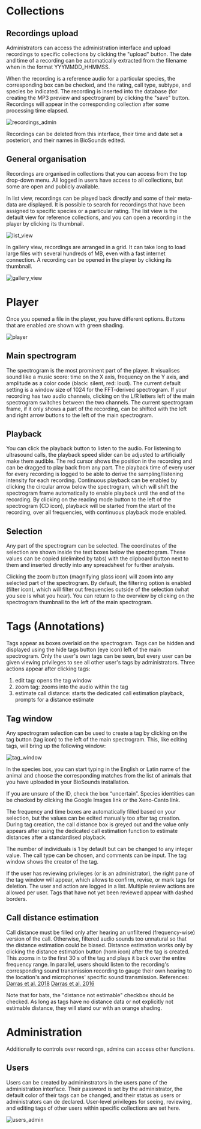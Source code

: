 # Collections

## Recordings upload

Administrators can access the administration interface and upload recordings to specific collections by clicking the "upload" button. The date and time of a recording can be automatically extracted from the filename when in the format YYYMMDD_HHMMSS.

When the recording is a reference audio for a particular species, the corresponding box can be checked, and the rating, call type, subtype, and species be indicated. The recording is inserted into the database (for creating the MP3 preview and spectrogram) by clicking the "save" button. Recordings will appear in the corresponding collection after some processing time elapsed.

![recordings_admin](images/recordings_admin.png "Recordings administrative interface")

Recordings can be deleted from this interface, their time and date set a posteriori, and their names in BioSounds edited.

## General organisation
Recordings are organised in collections that you can access from the top drop-down menu. All logged in users have access to all collections, but some are open and publicly available.

In list view, recordings can be played back directly and some of their meta-data are displayed. It is possible to search for recordings that have been assigned to specific species or a particular rating. The list view is the default view for reference collections, and you can open a recording in the player by clicking its thumbnail.

![list_view](images/list_view.png "Tag window")

In gallery view, recordings are arranged in a grid. It can take long to load large files with several hundreds of MB, even with a fast internet connection. A recording can be opened in the player by clicking its thumbnail.

![gallery_view](images/gallery_view.png "Tag window")

# Player

Once you opened a file in the player, you have different options. Buttons that are enabled are shown with green shading.

![player](images/player.png "Player")

## Main spectrogram
The spectrogram is the most prominent part of the player. It visualises sound like a music score: time on the X axis, frequency on the Y axis, and amplitude as a color code (black: silent, red: loud). The current default setting is a window size of 1024 for the FFT-derived spectrogram.
If your recording has two audio channels, clicking on the L/R letters left of the main spectrogram switches between the two channels.
The current spectrogram frame, if it only shows a part of the recording, can be shifted with the left and right arrow buttons to the left of the main spectrogram.

## Playback
You can click the playback button to listen to the audio. For listening to ultrasound calls, the playback speed slider can be adjusted to artificially make them audible. The red cursor shows the position in the recording and can be dragged to play back from any part.
The playback time of every user for every recording is logged to be able to derive the sampling/listening intensity for each recording.
Continuous playback can be enabled by clicking the circular arrow below the spectrogram, which will shift the spectrogram frame automatically to enable playback until the end of the recording.
By clicking on the reading mode button to the left of the spectrogram (CD icon), playback will be started from the start of the recording, over all frequencies, with continuous playback mode enabled.

## Selection
Any part of the spectrogram can be selected. The coordinates of the selection are shown inside the text boxes below the spectrogram. These values can be copied (delimited by tabs) with the clipboard button next to them and inserted directly into any spreadsheet for further analysis.

Clicking the zoom button (magnifying glass icon) will zoom into any selected part of the spectrogram. By default, the filtering option is enabled (filter icon), which will filter out frequencies outside of the selection (what you see is what you hear).
You can return to the overview by clicking on the spectrogram thumbnail to the left of the main spectrogram.

# Tags (Annotations)

Tags appear as boxes overlaid on the spectrogram. Tags can be hidden and displayed using the hide tags button (eye icon) left of the main spectrogram. Only the user's own tags can be seen, but every user can be given viewing privileges to see all other user's tags by administrators.
Three actions appear after clicking tags:
1. edit tag: opens the tag window
2. zoom tag: zooms into the audio within the tag
3. estimate call distance: starts the dedicated call estimation playback, prompts for a distance estimate

## Tag window
Any spectrogram selection can be used to create a tag by clicking on the tag button (tag icon) to the left of the main spectrogram. This, like editing tags, will bring up the following window:

![tag_window](images/tag_window.png "Tag window")

In the species box, you can start typing in the English or Latin name of the animal and choose the corresponding matches from the list of animals that you have uploaded in your BioSounds installation.

If you are unsure of the ID, check the box “uncertain”. Species identities can be checked by clicking the Google Images link or the Xeno-Canto link.

The frequency and time boxes are automatically filled based on your selection, but the values can be edited manually too after tag creation.
During tag creation, the call distance box is greyed out and the value only appears after using the dedicated call estimation function to estimate distances after a standardised playback.

The number of individuals is 1 by default but can be changed to any integer value. The call type can be chosen, and comments can be input. The tag window shows the creator of the tag.

If the user has reviewing privileges (or is an administrator), the right pane of the tag window will appear, which allows to confirm, revise, or mark tags for deletion. The user and action are logged in a list. Multiple review actions are allowed per user. Tags that have not yet been reviewed appear with dashed borders.

## Call distance estimation

Call distance must be filled only after hearing an unfiltered (frequency-wise) version of the call. Otherwise, filtered audio sounds too unnatural so that the distance estimation could be biased. Distance estimation works only by clicking the distance estimation button (horn icon) after the tag is created. This zooms in to the first 30 s of the tag and plays it back over the entire frequency range. In parallel, users should listen to the recording's corresponding sound transmission recording to gauge their own hearing to the location's and microphones' specific sound transmission.
References:
[Darras et al. 2018](https://besjournals.onlinelibrary.wiley.com/doi/full/10.1111/2041-210X.13031)
[Darras et al. 2016](https://www.sciencedirect.com/science/article/pii/S0006320716302452)

Note that for bats, the "distance not estimable" checkbox should be checked. As long as tags have no distance data or not explicitly not estimable distance, they will stand our with an orange shading.

# Administration

Additionally to controls over recordings, admins can access other functions.

## Users

Users can be created by admininstrators in the users pane of the administration interface. Their password is set by the administrator, the default color of their tags can be changed, and their status as users or administrators can de declared. User-level privileges for seeing, reviewing, and editing tags of other users within specific collections are set here.

![users_admin](images/users_admin.png "Users administrative interface")
